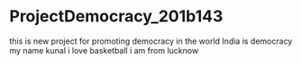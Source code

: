# ProjectDemocracy_201b143
this is new project for promoting democracy in the world
India is democracy 
my name kunal
i love basketball
i am from lucknow
